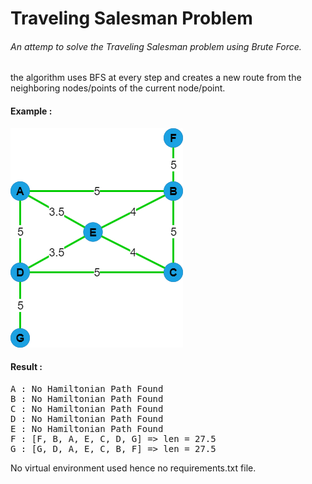 # Traveling Salesman Problem
###### An attemp to solve the Traveling Salesman problem using Brute Force.

the algorithm uses BFS at every step and creates a new route from the neighboring nodes/points of the current node/point.

#### Example : 
![img](example.png)

#### Result :
<pre>
A : No Hamiltonian Path Found
B : No Hamiltonian Path Found
C : No Hamiltonian Path Found
D : No Hamiltonian Path Found
E : No Hamiltonian Path Found
F : [F, B, A, E, C, D, G] => len = 27.5
G : [G, D, A, E, C, B, F] => len = 27.5
</pre>
No virtual environment used hence no requirements.txt file.